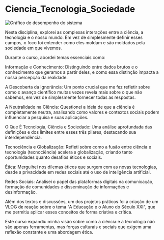 # Ciencia_Tecnologia_Sociedade

![Gráfico de desempenho do sistema](img/CTS.png)

Nesta disciplina, explorei as complexas interações entre a ciência, a tecnologia e o nosso mundo. Em vez de simplesmente definir esses campos, o foco foi entender como eles moldam e são moldados pela sociedade em que vivemos.

Durante o curso, abordei temas essenciais como:

Informação e Conhecimento: Distinguindo entre dados brutos e o conhecimento que geramos a partir deles, e como essa distinção impacta a nossa percepção da realidade.

A Descoberta da Ignorância: Um ponto crucial que me fez refletir sobre como o avanço científico muitas vezes revela mais sobre o que não sabemos, em vez de simplesmente fornecer todas as respostas.

A Neutralidade na Ciência: Questionei a ideia de que a ciência é completamente neutra, analisando como valores e contextos sociais podem influenciar a pesquisa e suas aplicações.

O Que É Tecnologia, Ciência e Sociedade: Uma análise aprofundada das definições e dos limites entre esses três pilares, destacando sua interdependência.

Tecnociência e Globalização: Refleti sobre como a fusão entre ciência e tecnologia (tecnociência) acelera a globalização, criando tanto oportunidades quanto desafios éticos e sociais.

Ética: Mergulhei nos dilemas éticos que surgem com as novas tecnologias, desde a privacidade em redes sociais até o uso de inteligência artificial.

Redes Sociais: Analisei o papel das plataformas digitais na comunicação, formação de comunidades e disseminação de informações e desinformação.

Além dos textos e discussões, um dos projetos práticos foi a criação de um VLOG de reação sobre o tema "A Educação e o Aluno do Século XXI", que me permitiu aplicar esses conceitos de forma criativa e crítica.

Este curso expandiu minha visão sobre como a ciência e a tecnologia não são apenas ferramentas, mas forças culturais e sociais que exigem uma reflexão constante e uma abordagem ética.
